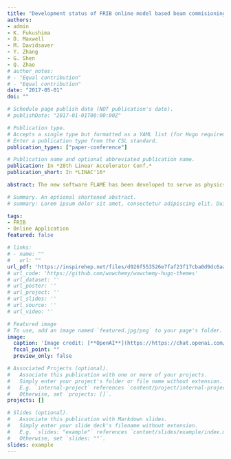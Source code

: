 ```yaml
---
title: "Development status of FRIB online model based beam commisioning application"
authors:
- admin
- K. Fukushima
- D. Maxwell
- M. Davidsaver
- Y. Zhang
- G. Shen
- Q. Zhao
# author_notes:
# - "Equal contribution"
# - "Equal contribution"
date: "2017-05-01"
doi: ""

# Schedule page publish date (NOT publication's date).
# publishDate: "2017-01-01T00:00:00Z"

# Publication type.
# Accepts a single type but formatted as a YAML list (for Hugo requirements).
# Enter a publication type from the CSL standard.
publication_types: ["paper-conference"]

# Publication name and optional abbreviated publication name.
publication: In *28th Linear Accelerator Conf.*
publication_short: In *LINAC'16*

abstract: The new software FLAME has been developed to serve as physics model used for on-line beam commissioning applications. FLAME is specially designed to cover FRIB modeling challenges to balance between speed and precision. Several on-line beam commissioning applications have been prototyped based on FLAME and tested on the physics application prototyping environment. In this paper, components of the physics application prototyping environment are firstly described. Then, the design strategy and result of the four major applications -- baseline generator, cavity tuning, orbit correction, transverse matching, are discussed.

# Summary. An optional shortened abstract.
# summary: Lorem ipsum dolor sit amet, consectetur adipiscing elit. Duis posuere tellus ac convallis placerat. Proin tincidunt magna sed ex sollicitudin condimentum.

tags:
- FRIB
- Online Application
featured: false

# links:
# - name: ""
#   url: ""
url_pdf: 'https://inspirehep.net/files/d926f553526e7faf23f17cba0d9dc6aa'
# url_code: 'https://github.com/wowchemy/wowchemy-hugo-themes'
# url_dataset: ''
# url_poster: ''
# url_project: ''
# url_slides: ''
# url_source: ''
# url_video: ''

# Featured image
# To use, add an image named `featured.jpg/png` to your page's folder. 
image:
  caption: 'Image credit: [**OpenAI**](https://https://chat.openai.com/auth/login)'
  focal_point: ""
  preview_only: false

# Associated Projects (optional).
#   Associate this publication with one or more of your projects.
#   Simply enter your project's folder or file name without extension.
#   E.g. `internal-project` references `content/project/internal-project/index.md`.
#   Otherwise, set `projects: []`.
projects: []

# Slides (optional).
#   Associate this publication with Markdown slides.
#   Simply enter your slide deck's filename without extension.
#   E.g. `slides: "example"` references `content/slides/example/index.md`.
#   Otherwise, set `slides: ""`.
slides: example
---
```


<!-- {{% callout note %}}
Click the *Cite* button above to demo the feature to enable visitors to import publication metadata into their reference management software.
{{% /callout %}}

{{% callout note %}}
Create your slides in Markdown - click the *Slides* button to check out the example.
{{% /callout %}}

Add the publication's **full text** or **supplementary notes** here. You can use rich formatting such as including [code, math, and images](https://wowchemy.com/docs/content/writing-markdown-latex/). -->
